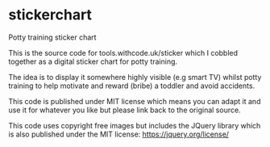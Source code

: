 # stickerchart
Potty training sticker chart

This is the source code for tools.withcode.uk/sticker which I cobbled together as a digital sticker chart for potty training. 

The idea is to display it somewhere highly visible (e.g smart TV) whilst potty training to help motivate and reward (bribe) a toddler and avoid accidents. 

This code is published under MIT license which means you can adapt it and use it for whatever you like but please link back to the original source.

This code uses copyright free images but includes the JQuery library which is also published under the MIT license: https://jquery.org/license/
